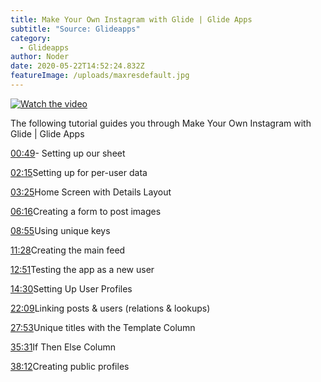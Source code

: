 ```yaml
---
title: Make Your Own Instagram with Glide | Glide Apps
subtitle: "Source: Glideapps"
category:
  - Glideapps
author: Noder
date: 2020-05-22T14:52:24.832Z
featureImage: /uploads/maxresdefault.jpg
---
```


[![Watch the video](https://i.ibb.co/f4nVsKR/Start-tutorial-perfect.png)](https://www.youtube.com/embed/B8ivh42ZqVA)


The following tutorial guides you through Make Your Own Instagram with Glide | Glide Apps

[00:49](https://www.youtube.com/watch?v=B8ivh42ZqVA&t=49s)- Setting up our sheet

[02:15](https://www.youtube.com/watch?v=B8ivh42ZqVA&t=135s)Setting up for per-user data

[03:25](https://www.youtube.com/watch?v=B8ivh42ZqVA&t=205s)Home Screen with Details Layout

[06:16](https://www.youtube.com/watch?v=B8ivh42ZqVA&t=376s)Creating a form to post images

[08:55](https://www.youtube.com/watch?v=B8ivh42ZqVA&t=535s)Using unique keys

[11:28](https://www.youtube.com/watch?v=B8ivh42ZqVA&t=688s)Creating the main feed

[12:51](https://www.youtube.com/watch?v=B8ivh42ZqVA&t=771s)Testing the app as a new user

[14:30](https://www.youtube.com/watch?v=B8ivh42ZqVA&t=870s)Setting Up User Profiles

[22:09](https://www.youtube.com/watch?v=B8ivh42ZqVA&t=1329s)Linking posts & users (relations & lookups)

[27:53](https://www.youtube.com/watch?v=B8ivh42ZqVA&t=1673s)Unique titles with the Template Column[](https://www.youtube.com/watch?v=B8ivh42ZqVA&t=2131s)

[35:31](https://www.youtube.com/watch?v=B8ivh42ZqVA&t=2131s)If Then Else Column

[38:12](https://www.youtube.com/watch?v=B8ivh42ZqVA&t=2292s)Creating public profiles

